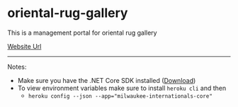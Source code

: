 # oriental-rug-gallery
This is a management portal for oriental rug gallery

[Website Url](https://oriental-rug-gallery.herokuapp.com/)

---

Notes:
- Make sure you have the .NET Core SDK installed ([Download](https://www.microsoft.com/net/learn/get-started))
- To view environment variables make sure to install `heroku cli` and then
  - `heroku config --json --app="milwaukee-internationals-core"`
